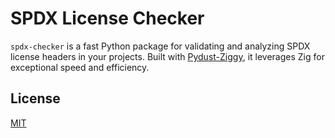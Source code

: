 # SPDX License Checker

`spdx-checker` is a fast Python package for validating and analyzing SPDX license headers in your projects. Built with [Pydust-Ziggy](https://github.com/fulcrum-so/ziggy-pydust), it leverages Zig for exceptional speed and efficiency.

## License

[MIT](LICENSE)
